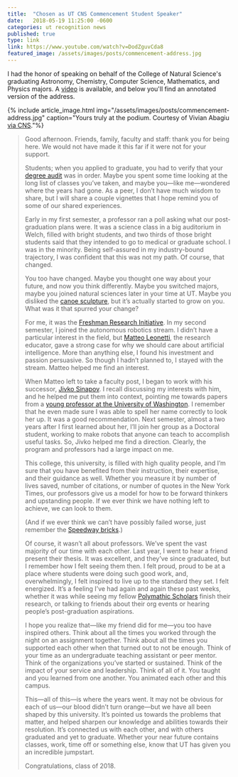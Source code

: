 ```yaml
---
title:  "Chosen as UT CNS Commencement Student Speaker"
date:   2018-05-19 11:25:00 -0600
categories: ut recognition news
published: true
type: link
link: https://www.youtube.com/watch?v=DodZguvCda8
featured_image: /assets/images/posts/commencement-address.jpg
---
```


I had the honor of speaking on behalf of the College of Natural Science's graduating Astronomy, Chemistry, Computer Science, Mathematics, and Physics majors. A [video](https://www.youtube.com/watch?v=DodZguvCda8) is available, and below you'll find an annotated version of the address.

{% include article_image.html img="/assets/images/posts/commencement-address.jpg"
    caption="Yours truly at the podium. Courtesy of Vivian Abagiu [via CNS](https://www.flickr.com/photos/utcns/42434614511/)."%}

>Good afternoon. Friends, family, faculty and staff: thank you for being here. We would not have made it this far if it were not for your support.
>
> Students; when you applied to graduate, you had to verify that your [degree audit](https://registrar.utexas.edu/students/degrees/ida) was in order. Maybe you spent some time looking at the long list of classes you’ve taken, and maybe you—like me—wondered where the years had gone. As a peer, I don’t have much wisdom to share, but I will share a couple vignettes that I hope remind you of some of our shared experiences.
>
>Early in my first semester, a professor ran a poll asking what our post-graduation plans were. It was a science class in a big  auditorium in Welch, filled with bright students, and two thirds of those bright students said that they intended to go to medical or graduate school. I was in the minority. Being self-assured in my industry-bound trajectory, I was confident that this was not my path. Of course, that changed.
>
>You too have changed. Maybe you thought one way about your future, and now you think differently. Maybe you switched majors, maybe you joined natural sciences later in your time at UT. Maybe you disliked the [canoe sculpture](https://landmarks.utexas.edu/artwork/monochrome-austin), but it’s actually started to grow on you. What was it that spurred your change?
>
>For me, it was the [Freshman Research Initiative](https://cns.utexas.edu/fri). In my second semester, I joined the autonomous robotics stream. I didn’t have a particular interest in the field, but [Matteo Leonetti](https://www.cs.utexas.edu/~matteo/), the research educator, gave a strong case for why we should care about artificial intelligence. More than anything else, I found his investment and passion persuasive. So though I hadn’t planned to, I stayed with the stream. Matteo helped me find an interest.
>
>When Matteo left to take a faculty post, I began to work with his successor, [Jivko Sinapov](http://www.cs.utexas.edu/~jsinapov/). I recall discussing my interests with him, and he helped me put them into context, pointing me towards papers from a [young professor at the University of Washington](https://homes.cs.washington.edu/~mcakmak/). I remember that he even made sure I was able to spell her name correctly to look her up. It was a good recommendation. Next semester, almost a two years after I first learned about her, I’ll join her group as a Doctoral student, working to make robots that anyone can teach to accomplish useful tasks. So, Jivko helped me find a direction. Clearly, the program and professors had a large impact on me.
>
>This college, this university, is filled with high quality people, and I’m sure that you have benefited from their instruction, their expertise, and their guidance as well. Whether you measure it by number of lives saved, number of citations, or number of quotes in the New York Times, our professors give us a model for how to be forward thinkers and upstanding people. If we ever think we have nothing left to achieve, we can look to them.
>
>(And if we ever think we can’t have possibly failed worse, just remember the [Speedway bricks](https://thedailytexan.com/2017/10/18/speedway-mall-project-to-be-almost-entirely-redone-due-to-faulty-bricks/).)
>
>Of course, it wasn’t all about professors. We’ve spent the vast majority of our time with each other. Last year, I went to hear a friend present their thesis. It was excellent, and they’ve since graduated, but I remember how I felt seeing them then. I felt proud, proud to be at a place where students were doing such good work, and, overwhelmingly, I felt inspired to live up to the standard they set. I felt energized. It’s a feeling I’ve had again and again these past weeks, whether it was while seeing my fellow [Polymathic Scholars](https://cns.utexas.edu/honors/honors-programs-center/polymathic) finish their research, or talking to friends about their org events or hearing people’s post-graduation aspirations.
>
>I hope you realize that—like my friend did for me—you too have inspired others. Think about all the times you worked through the night on an assignment together. Think about all the times you supported each other when that turned out to not be enough. Think of your time as an undergraduate teaching assistant or peer mentor. Think of the organizations you’ve started or sustained. Think of the impact of your service and leadership. Think of all of it. You taught and you learned from one another. You animated each other and this campus.
>
>This—all of this—is where the years went. It may not be obvious for each of us—our blood didn’t turn orange—but we have all been shaped by this university. It’s pointed us towards the problems that matter, and helped sharpen our knowledge and abilities towards their resolution. It’s connected us with each other, and with others graduated and yet to graduate. Whether your near future contains classes, work, time off or something else, know that UT has given you an incredible jumpstart.
>
>Congratulations, class of 2018.

